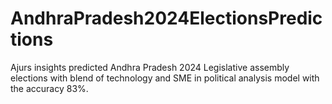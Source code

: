 # AndhraPradesh2024ElectionsPredictions
Ajurs insights predicted Andhra Pradesh 2024 Legislative assembly elections with blend of technology and SME in political analysis model with the accuracy 83%.
